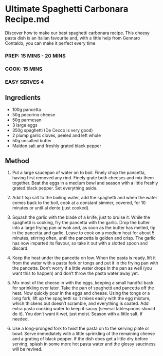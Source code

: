 # Ultimate Spaghetti Carbonara Recipe.md 


Discover how to make our best spaghetti carbonara recipe. This cheesy pasta dish is an Italian favourite and, with a little help from Gennaro Contaldo, you can make it perfect every time

### PREP: 15 MINS - 20 MINS
### COOK: 15 MINS
### EASY	SERVES 4



## Ingredients

- 100g pancetta
- 50g pecorino cheese
- 50g parmesan
- 3 large eggs
- 350g spaghetti (De Cecco is very good)
- 2 plump garlic cloves, peeled and left whole
- 50g unsalted butter
- Maldon salt and freshly grated black pepper

## Method

1. Put a large saucepan of water on to boil. Finely chop the pancetta, having first removed any rind. Finely grate both cheeses and mix them together. Beat the eggs in a medium bowl and season with a little freshly grated black pepper. Set everything aside.

2. Add 1 tsp salt to the boiling water, add the spaghetti and when the water comes back to the boil, cook at a constant simmer, covered, for 10 minutes or until al dente (just cooked).

3. Squash the garlic with the blade of a knife, just to bruise it. While the spaghetti is cooking, fry the pancetta with the garlic. Drop the butter into a large frying pan or wok and, as soon as the butter has melted, tip in the pancetta and garlic. Leave to cook on a medium heat for about 5 minutes, stirring often, until the pancetta is golden and crisp. The garlic has now imparted its flavour, so take it out with a slotted spoon and discard.

4. Keep the heat under the pancetta on low. When the pasta is ready, lift it from the water with a pasta fork or tongs and put it in the frying pan with the pancetta. Don’t worry if a little water drops in the pan as well (you want this to happen) and don’t throw the pasta water away yet.

5. Mix most of the cheese in with the eggs, keeping a small handful back for sprinkling over later. Take the pan of spaghetti and pancetta off the heat. Now quickly pour in the eggs and cheese. Using the tongs or a long fork, lift up the spaghetti so it mixes easily with the egg mixture, which thickens but doesn’t scramble, and everything is coated. Add extra pasta cooking water to keep it saucy (several tablespoons should do it). You don’t want it wet, just moist. Season with a little salt, if needed.

6. Use a long-pronged fork to twist the pasta on to the serving plate or bowl. Serve immediately with a little sprinkling of the remaining cheese and a grating of black pepper. If the dish does get a little dry before serving, splash in some more hot pasta water and the glossy sauciness will be revived.
